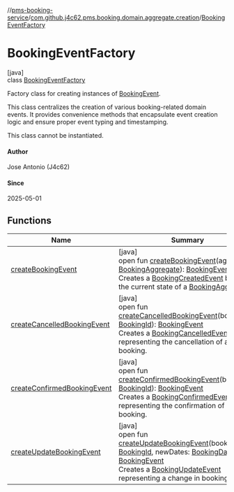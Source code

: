 //[pms-booking-service](../../../index.md)/[com.github.j4c62.pms.booking.domain.aggregate.creation](../index.md)/[BookingEventFactory](index.md)

# BookingEventFactory

[java]\
class [BookingEventFactory](index.md)

Factory class for creating instances of [BookingEvent](../../com.github.j4c62.pms.booking.domain.aggregate.event/-booking-event/index.md). 

This class centralizes the creation of various booking-related domain events. It provides convenience methods that encapsulate event creation logic and ensure proper event typing and timestamping. 

This class cannot be instantiated.

#### Author

Jose Antonio (J4c62)

#### Since

2025-05-01

## Functions

| Name | Summary |
|---|---|
| [createBookingEvent](create-booking-event.md) | [java]<br>open fun [createBookingEvent](create-booking-event.md)(aggregate: [BookingAggregate](../../com.github.j4c62.pms.booking.domain.aggregate/-booking-aggregate/index.md)): [BookingEvent](../../com.github.j4c62.pms.booking.domain.aggregate.event/-booking-event/index.md)<br>Creates a [BookingCreatedEvent](../../com.github.j4c62.pms.booking.domain.aggregate.event/-booking-created-event/index.md) based on the current state of a [BookingAggregate](../../com.github.j4c62.pms.booking.domain.aggregate/-booking-aggregate/index.md). |
| [createCancelledBookingEvent](create-cancelled-booking-event.md) | [java]<br>open fun [createCancelledBookingEvent](create-cancelled-booking-event.md)(bookingId: [BookingId](../../com.github.j4c62.pms.booking.domain.aggregate.vo/-booking-id/index.md)): [BookingEvent](../../com.github.j4c62.pms.booking.domain.aggregate.event/-booking-event/index.md)<br>Creates a [BookingCancelledEvent](../../com.github.j4c62.pms.booking.domain.aggregate.event/-booking-cancelled-event/index.md) representing the cancellation of a booking. |
| [createConfirmedBookingEvent](create-confirmed-booking-event.md) | [java]<br>open fun [createConfirmedBookingEvent](create-confirmed-booking-event.md)(bookingId: [BookingId](../../com.github.j4c62.pms.booking.domain.aggregate.vo/-booking-id/index.md)): [BookingEvent](../../com.github.j4c62.pms.booking.domain.aggregate.event/-booking-event/index.md)<br>Creates a [BookingConfirmedEvent](../../com.github.j4c62.pms.booking.domain.aggregate.event/-booking-confirmed-event/index.md) representing the confirmation of a booking. |
| [createUpdateBookingEvent](create-update-booking-event.md) | [java]<br>open fun [createUpdateBookingEvent](create-update-booking-event.md)(bookingId: [BookingId](../../com.github.j4c62.pms.booking.domain.aggregate.vo/-booking-id/index.md), newDates: [BookingDates](../../com.github.j4c62.pms.booking.domain.aggregate.vo/-booking-dates/index.md)): [BookingEvent](../../com.github.j4c62.pms.booking.domain.aggregate.event/-booking-event/index.md)<br>Creates a [BookingUpdateEvent](../../com.github.j4c62.pms.booking.domain.aggregate.event/-booking-update-event/index.md) representing a change in booking dates. |